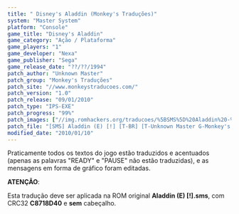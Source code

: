 ```yaml
---
title: " Disney's Aladdin (Monkey's Traduções)"
system: "Master System"
platform: "Console"
game_title: "Disney's Aladdin"
game_category: "Ação / Plataforma"
game_players: "1"
game_developer: "Nexa"
game_publisher: "Sega"
game_release_date: "??/??/1994"
patch_author: "Unknown Master"
patch_group: "Monkey's Traduções"
patch_site: "//www.monkeystraducoes.com/"
patch_version: "1.0"
patch_release: "09/01/2010"
patch_type: "IPS-EXE"
patch_progress: "99%"
patch_images: ["//img.romhackers.org/traducoes/%5BSMS%5D%20Aladdin%20-%20Monkey's%20Tradu%C3%A7%C3%B5es%20-%201.png","//img.romhackers.org/traducoes/%5BSMS%5D%20Aladdin%20-%20Monkey's%20Tradu%C3%A7%C3%B5es%20-%202.png","//img.romhackers.org/traducoes/%5BSMS%5D%20Aladdin%20-%20Monkey's%20Tradu%C3%A7%C3%B5es%20-%203.png"]
patch_file: "[SMS] Aladdin (E) [!] [T-BR] [T-Unknown Master G-Monkey's Traduções] [V-1.0 P-99% A-2010].rar"
modified_date: "2010/01/10"
---
```

Praticamente todos os textos do jogo estão traduzidos e acentuados (apenas as palavras "READY" e "PAUSE" não estão traduzidas), e as mensagens em forma de gráfico foram editadas.

<b>ATENÇÃO</b>:

Esta tradução deve ser aplicada na ROM original <b>Aladdin (E) [!].sms</b>, com CRC32 <b>C8718D40</b> e <b>sem</b> cabeçalho.
